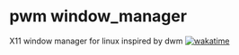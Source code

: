# pwm window_manager
X11 window manager for linux
inspired by dwm
[![wakatime](https://wakatime.com/badge/user/0f89acde-73e3-4e5a-b142-f273fd933144/project/309945e8-3dd6-4e8d-b484-5619375ba2ee.svg)](https://wakatime.com/badge/user/0f89acde-73e3-4e5a-b142-f273fd933144/project/309945e8-3dd6-4e8d-b484-5619375ba2ee)
